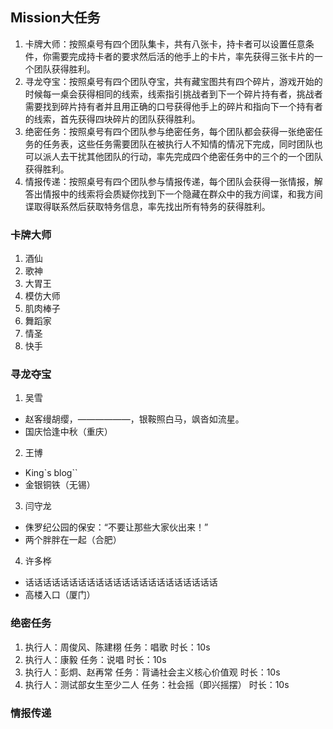## Mission大任务

1. 卡牌大师：按照桌号有四个团队集卡，共有八张卡，持卡者可以设置任意条件，你需要完成持卡者的要求然后活的他手上的卡片，率先获得三张卡片的一个团队获得胜利。
2. 寻龙夺宝：按照桌号有四个团队夺宝，共有藏宝图共有四个碎片，游戏开始的时候每一桌会获得相同的线索，线索指引挑战者到下一个碎片持有者，挑战者需要找到碎片持有者并且用正确的口号获得他手上的碎片和指向下一个持有者的线索，首先获得四块碎片的团队获得胜利。
3. 绝密任务：按照桌号有四个团队参与绝密任务，每个团队都会获得一张绝密任务的任务表，这些任务需要团队在被执行人不知情的情况下完成，同时团队也可以派人去干扰其他团队的行动，率先完成四个绝密任务中的三个的一个团队获得胜利。
4. 情报传递：按照桌号有四个团队参与情报传递，每个团队会获得一张情报，解答出情报中的线索将会质疑你找到下一个隐藏在群众中的我方间谍，和我方间谍取得联系然后获取特务信息，率先找出所有特务的获得胜利。

### 卡牌大师

1. 酒仙
2. 歌神
3. 大胃王
4. 模仿大师
5. 肌肉棒子
6. 舞蹈家
7. 情圣
8. 快手

### 寻龙夺宝

1. 吴雪
* 赵客缦胡缨，——————，银鞍照白马，飒沓如流星。
* 国庆恰逢中秋（重庆）

2. 王博
* King`s blog``
* 金银铜铁（无锡）

3. 闫守龙
* 侏罗纪公园的保安：“不要让那些大家伙出来！”
* 两个胖胖在一起（合肥）

4. 许多桦
* 话话话话话话话话话话话话话话话话话话话话话话
* 高楼入口（厦门）

### 绝密任务

1. 执行人：周俊风、陈建栩 任务：唱歌 时长：10s
2. 执行人：康毅 任务：说唱 时长：10s
3. 执行人：彭炯、赵再常 任务：背诵社会主义核心价值观 时长：10s
4. 执行人：测试部女生至少二人 任务：社会摇（即兴摇摆） 时长：10s

### 情报传递

